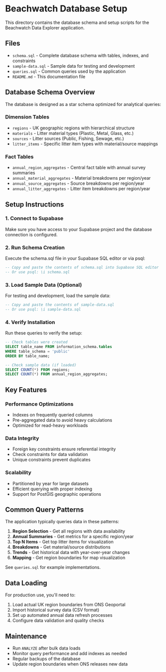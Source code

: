 # Beachwatch Database Setup

This directory contains the database schema and setup scripts for the Beachwatch Data Explorer application.

## Files

- `schema.sql` - Complete database schema with tables, indexes, and constraints
- `sample-data.sql` - Sample data for testing and development
- `queries.sql` - Common queries used by the application
- `README.md` - This documentation file

## Database Schema Overview

The database is designed as a star schema optimized for analytical queries:

### Dimension Tables
- `regions` - UK geographic regions with hierarchical structure
- `materials` - Litter material types (Plastic, Metal, Glass, etc.)
- `sources` - Litter sources (Public, Fishing, Sewage, etc.)
- `litter_items` - Specific litter item types with material/source mappings

### Fact Tables
- `annual_region_aggregates` - Central fact table with annual survey summaries
- `annual_material_aggregates` - Material breakdowns per region/year
- `annual_source_aggregates` - Source breakdowns per region/year  
- `annual_litter_aggregates` - Litter item breakdowns per region/year

## Setup Instructions

### 1. Connect to Supabase
Make sure you have access to your Supabase project and the database connection is configured.

### 2. Run Schema Creation
Execute the schema.sql file in your Supabase SQL editor or via psql:

```sql
-- Copy and paste the contents of schema.sql into Supabase SQL editor
-- Or use psql: \i schema.sql
```

### 3. Load Sample Data (Optional)
For testing and development, load the sample data:

```sql
-- Copy and paste the contents of sample-data.sql
-- Or use psql: \i sample-data.sql
```

### 4. Verify Installation
Run these queries to verify the setup:

```sql
-- Check tables were created
SELECT table_name FROM information_schema.tables 
WHERE table_schema = 'public' 
ORDER BY table_name;

-- Check sample data (if loaded)
SELECT COUNT(*) FROM regions;
SELECT COUNT(*) FROM annual_region_aggregates;
```

## Key Features

### Performance Optimizations
- Indexes on frequently queried columns
- Pre-aggregated data to avoid heavy calculations
- Optimized for read-heavy workloads

### Data Integrity
- Foreign key constraints ensure referential integrity
- Check constraints for data validation
- Unique constraints prevent duplicates

### Scalability
- Partitioned by year for large datasets
- Efficient querying with proper indexing
- Support for PostGIS geographic operations

## Common Query Patterns

The application typically queries data in these patterns:

1. **Region Selection** - Get all regions with data availability
2. **Annual Summaries** - Get metrics for a specific region/year
3. **Top N Items** - Get top litter items for visualization
4. **Breakdowns** - Get material/source distributions
5. **Trends** - Get historical data with year-over-year changes
6. **Mapping** - Get region boundaries for map visualization

See `queries.sql` for example implementations.

## Data Loading

For production use, you'll need to:

1. Load actual UK region boundaries from ONS Geoportal
2. Import historical survey data (CSV format)
3. Set up automated annual data refresh processes
4. Configure data validation and quality checks

## Maintenance

- Run `ANALYZE` after bulk data loads
- Monitor query performance and add indexes as needed  
- Regular backups of the database
- Update region boundaries when ONS releases new data